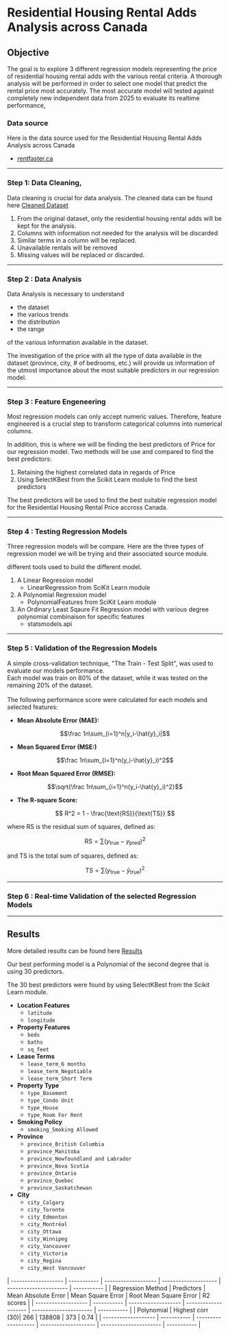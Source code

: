 # Residential Housing Rental Adds Analysis across Canada

## Objective
The goal is to explore 3 different regression models representing the price of residential housing rental adds with the various rental criteria. A thorough analysis will be performed in order to select one model that predict the rental price most accurately. The most accurate model will tested against completely new independent data from 2025 to evaluate its realtime performance,


### Data source
Here is the data source used for the Residential Housing Rental Adds Analysis across Canada

- [rentfaster.ca](https://www.rentfaster.ca/?utm_source=OOH&utm_medium=sign&utm_campaign=ca)

---
### Step 1: Data Cleaning,

Data cleaning is crucial for data analysis. The cleaned data can be found here [Cleaned Dataset](../Data/canada_rent_clean.csv)

1. From the original dataset, only the residential housing rental adds will be kept for the analysis.
2. Columns with information not needed for the analysis will be discarded
3. Similar terms in a column will be replaced.
4. Unavailable rentals will be removed
5. Missing values will be replaced or discarded.

---
### Step 2 : Data Analysis

Data Analysis is necessary to understand 
   - the dataset
   - the various trends
   - the distribution
   - the range
     
of the various information available in the dataset.

The investigation of the price with all the type of data available in the dataset (province, city, # of bedrooms, etc.) will provide us information of the utmost importance about the most suitable predictors in our regression model.


---
### Step 3 : Feature Engeneering

Most regression models can only accept numeric values. Therefore, feature engineered is a crucial step to transform categorical columns into numerical columns.

In addition, this is where we will be finding the best predictors of Price for our regression model. Two methods will be use and compared to find the best predictors:
1. Retaining the highest correlated data in regards of Price
2. Using SelectKBest from the Scikit Learn module to find the best predictors

The best predictors will be used to find the best suitable regression model for the Residential Housing Rental Price accross Canada. 

---
### Step 4 : Testing Regression Models

Three regression models will be compare. Here are the three types of regression model we will be trying and their associated source module.

different tools used to build the different model.
1. A Linear Regression model
     - LinearRegression from SciKit Learn module
2. A Polynomial Regression model 
     - PolynomialFeatures from SciKit Learn module
3. An Ordinary Least Sqaure Fit Regression model with various degree polynomial combinaison for specific features
     - statsmodels.api

---
### Step 5 : Validation of the Regression Models
A simple cross-validation technique, "The Train - Test Split", was used to evaluate our models performance.
</br>
Each model was train on 80% of the dataset, while it was tested on the remaining 20% of the dataset.
</br>
</br>
The following performance score were calculated for each models and selected features:

- **Mean Absolute Error (MAE):** 

$$\frac 1n\sum_{i=1}^n|y_i-\hat{y}_i|$$

- **Mean Squared Error (MSE:)** 

$$\frac 1n\sum_{i=1}^n(y_i-\hat{y}_i)^2$$

- **Root Mean Squared Error (RMSE):** 

$$\sqrt{\frac 1n\sum_{i=1}^n(y_i-\hat{y}_i)^2}$$

- **The R-square Score:**

$$
R^2 = 1 - \frac{\text{RS}}{\text{TS}}
$$

where RS is the residual sum of squares, defined as:

$$
\text{RS} = \sum (y_{\text{true}} - y_{\text{pred}})^2
$$

and TS is the total sum of squares, defined as:

$$
\text{TS} = \sum (y_{\text{true}} - \bar{y}_{\text{true}})^2
$$

---
### Step 6 : Real-time Validation of the selected Regression Models


---
## Results
More detailed results can be found here [Results](../Notebook/Analysis_w_Results.md)

Our best performing model is a Polynomial of the second degree that is using 30 predictors.

The 30 best predictors were found by using SelectKBest from the Scikit Learn module.

- **Location Features**
  - `latitude`
  - `longitude`
- **Property Features**
  - `beds`
  - `baths`
  - `sq_feet`
- **Lease Terms**
  - `lease_term_6 months`
  - `lease_term_Negotiable`
  - `lease_term_Short Term`
- **Property Type**
  - `type_Basement`
  - `type_Condo Unit`
  - `type_House`
  - `type_Room For Rent`
- **Smoking Policy**
  - `smoking_Smoking Allowed`
- **Province**
  - `province_British Columbia`
  - `province_Manitoba`
  - `province_Newfoundland and Labrador`
  - `province_Nova Scotia`
  - `province_Ontario`
  - `province_Quebec`
  - `province_Saskatchewan`
- **City**
  - `city_Calgary`
  - `city_Toronto`
  - `city_Edmonton`
  - `city_Montréal`
  - `city_Ottawa`
  - `city_Winnipeg`
  - `city_Vancouver`
  - `city_Victoria`
  - `city_Regina`
  - `city_West Vancouver`

| ------------------- | ----------- | ------------------- | -------------------- | ---------------------- | ----------- |
| Regression Method   | Predictors  | Mean Absolute Error | Mean Square Error    | Root Mean Square Error | R2 scores   |
| ------------------- | ----------- | ------------------- | -------------------- | ---------------------- | ----------- |
| Polynomial          | Highest corr (30)| 266                | 138808             | 373                   | 0.74       |
| ------------------- | ----------- | ------------------- | -------------------- | ---------------------- | ----------- |

    





